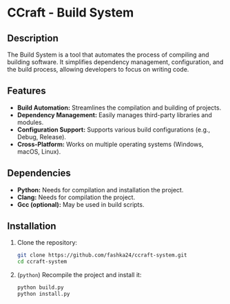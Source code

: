 # CCraft - Build System

## Description

The Build System is a tool that automates the process of compiling and building software. It simplifies dependency management, configuration, and the build process, allowing developers to focus on writing code.

## Features

- **Build Automation:** Streamlines the compilation and building of projects.
- **Dependency Management:** Easily manages third-party libraries and modules.
- **Configuration Support:** Supports various build configurations (e.g., Debug, Release).
- **Cross-Platform:** Works on multiple operating systems (Windows, macOS, Linux).

## Dependencies

- **Python:** Needs for compilation and installation the project.
- **Clang:** Needs for compilation the project.
- **Gcc (optional):** May be used in build scripts.

## Installation

1. Clone the repository:

    ```bash
    git clone https://github.com/fashka24/ccraft-system.git
    cd ccraft-system
    ```

2. (`python`) Recompile the project and install it:

    ```bash
    python build.py
    python install.py
    ```